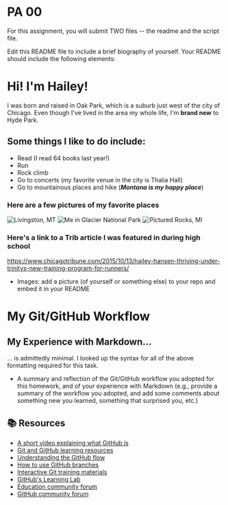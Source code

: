 # PA 00

For this assignment, you will submit TWO files -- the readme and the script file. 


Edit this README file to include a brief biography of yourself. Your README should include the following elements:
# Hi! I'm Hailey!
I was born and raised in Oak Park, which is a suburb just west of the city of Chicago.
Even though I've lived in the area my whole life, I'm **brand new** to Hyde Park.

## Some things I like to do include:
- Read (I read 64 books last year!)
- Run
- Rock climb
- Go to concerts (my favorite venue in the city is Thalia Hall)
- Go to mountainous places and hike (***Montana is my happy place***)

### Here are a few pictures of my favorite places
![Livingston, MT](/Users/haileyhansen/Desktop/IMG_0571.jpeg)
![Me in Glacier National Park](/Users/haileyhansen/Desktop/IMG_4452.jpeg)
![Pictured Rocks, MI](/Users/haileyhansen/Desktop/IMG_5776.JPG)

### Here's a link to a Trib article I was featured in during high school
<https://www.chicagotribune.com/2015/10/13/hailey-hansen-thriving-under-trinitys-new-training-program-for-runners/>
* Images: add a picture (of yourself or something else) to your repo and embed it in your README
# My Git/GitHub Workflow
## My Experience with Markdown...
... is admittedly minimal. I looked up the syntax for all of the above formatting required for this task.

* A summary and reflection of the Git/GitHub workflow you adopted for this homework, and of your experience with Markdown (e.g., provide a summary of the workflow you adopted, and add some comments about something new you learned, something that surprised you, etc.)



## 📚  Resources 
* [A short video explaining what GitHub is](https://www.youtube.com/watch?v=w3jLJU7DT5E&feature=youtu.be) 
* [Git and GitHub learning resources](https://docs.github.com/en/github/getting-started-with-github/git-and-github-learning-resources) 
* [Understanding the GitHub flow](https://guides.github.com/introduction/flow/)
* [How to use GitHub branches](https://www.youtube.com/watch?v=H5GJfcp3p4Q&feature=youtu.be)
* [Interactive Git training materials](https://githubtraining.github.io/training-manual/#/01_getting_ready_for_class)
* [GitHub's Learning Lab](https://lab.github.com/)
* [Education community forum](https://education.github.community/)
* [GitHub community forum](https://github.community/)
